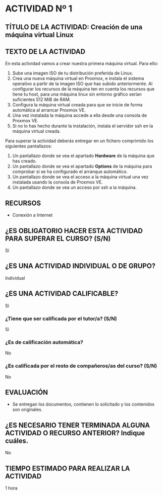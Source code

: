 # ACTIVIDAD Nº 1

## TÍTULO DE LA ACTIVIDAD: Creación de una máquina virtual Linux

## TEXTO DE LA ACTIVIDAD

En esta actividad vamos a crear nuestra primera máquina virtual. Para ello:

1. Sube una imagen ISO de tu distribución preferida de Linux.
2. Crea una nueva máquina virtual en Proxmox, e instala el sistema operativo a partir de la imagen ISO que has subido anteriormente. Al configurar los recursos de la máquina ten en cuenta los recursos que tiene tu host, para una máquina linux sin entorno gráfico serían suficientes 512 MiB de RAM.
3. Configura la máquina virtual creada para que se inicie de forma automática al arrancar Proxmox VE.
4. Una vez instalada la máquina accede a ella desde una consola de Proxmox VE.
5. Si no lo has hecho durante la instalación, instala el servidor ssh en la máquina virtual creada.

Para superar la actividad deberás entregar en un fichero comprimido los siguientes pantallazos:

1. Un pantallazo donde se vea el apartado **Hardware** de la máquina que has creado.
2. Un pantallazo donde se vea el apartado **Options** de la máquina para comprobar si se ha configurado el arranque automático.
3. Un pantallazo donde se vea el acceso a la máquina virtual una vez instalada usando la consola de Proxmox VE.
4. Un pantallazo donde se vea un acceso por ssh a la máquina.


## RECURSOS

* Conexión a Internet

## ¿ES OBLIGATORIO HACER ESTA ACTIVIDAD PARA SUPERAR EL CURSO? (S/N)

Sí

## ¿ES UNA ACTIVIDAD INDIVIDUAL O DE GRUPO?

Individual

## ¿ES UNA ACTIVIDAD CALIFICABLE?

Sí

### ¿Tiene que ser calificada por el tutor/a? (S/N)

Sí

### ¿Es de calificación automática?

No

### ¿Es calificada por el resto de compañeros/as del curso? (S/N)

No

## EVALUACIÓN

* Se entregan los documentos, contienen lo solicitado y los contenidos son originales.

## ¿ES NECESARIO TENER TERMINADA ALGUNA ACTIVIDAD O RECURSO ANTERIOR? Indique cuáles.

No

## TIEMPO ESTIMADO PARA REALIZAR LA ACTIVIDAD

1 hora

